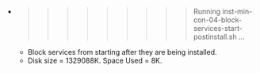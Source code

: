* >>>>>>>>> Running inst-min-con-04-block-services-start-postinstall.sh ...
  * Block services from starting after they are being installed.
  * Disk size = 1329088K. Space Used = 8K.
